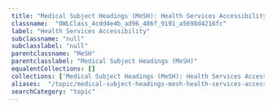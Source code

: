 ```yaml
--- 
 title: "Medical Subject Headings (MeSH): Health Services Accessibility" 
 classname:  "OWLClass_4cdd4e4b_ad96_486f_9191_a5698d4216fc" 
 label: "Health Services Accessibility" 
 subclassname: "null" 
 subclasslabel: "null" 
 parentclassname: "MeSH" 
 parentclasslabel: "Medical Subject Headings (MeSH)" 
 equalentCollections: [] 
 collections: ['Medical Subject Headings (MeSH): Health Services Accessibility']
 aliases:  "/topic/medical-subject-headings-mesh-health-services-accessibility"  
 searchCategory: "topic" 
---
```

